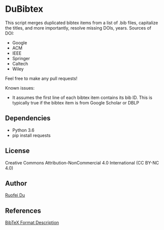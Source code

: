 # DuBibtex
This script merges duplicated bibtex items from a list of .bib files, capitalize the titles, and more importantly, resolve missing DOIs, years.
Sources of DOI: 
* Google
* ACM
* IEEE
* Springer
* Caltech
* Wiley

Feel free to make any pull requests!

Known issues:
* It assumes the first line of each bibtex item contains its bib ID. This is typically true if the bibtex item is from Google Scholar or DBLP


## Dependencies
* Python 3.6
* pip install requests

## License
Creative Commons Attribution-NonCommercial 4.0 International (CC BY-NC 4.0)

## Author
[Ruofei Du](http://duruofei.com)


## References
[BibTeX Format Description](http://www.bibtex.org/Format/)